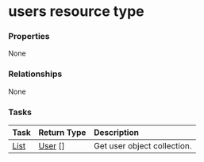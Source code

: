 # users resource type



### Properties
None

### Relationships
None


### Tasks

| Task		   | Return Type	|Description|
|:---------------|:--------|:----------|
|[List](../api/user_list.md) | [User](user.md) [] |Get user object collection. |

<!-- uuid: d8c3e16a-9581-42a1-bf91-a132af565664
2015-10-15 16:17:34 UTC -->
<!-- {
  "type": "#page.annotation",
  "description": "users resource",
  "keywords": "",
  "section": "documentation",
  "tocPath": ""
}-->